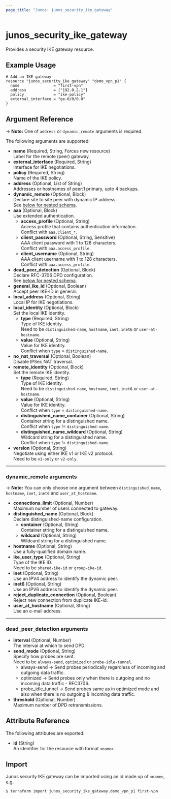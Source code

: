 ```yaml
---
page_title: "Junos: junos_security_ike_gateway"
---
```


# junos_security_ike_gateway

Provides a security IKE gateway resource.

## Example Usage

```hcl
# Add an IKE gateway
resource "junos_security_ike_gateway" "demo_vpn_p1" {
  name               = "first-vpn"
  address            = ["192.0.2.1"]
  policy             = "ike-policy"
  external_interface = "ge-0/0/0.0"
}
```

## Argument Reference

-> **Note:** One of `address` or `dynamic_remote` arguments is required.

The following arguments are supported:

- **name** (Required, String, Forces new resource)  
  Label for the remote (peer) gateway.
- **external_interface** (Required, String)  
  Interface for IKE negotiations.
- **policy** (Required, String)  
  Name of the IKE policy.
- **address** (Optional, List of String)  
  Addresses or hostnames of peer:1 primary, upto 4 backups.  
- **dynamic_remote** (Optional, Block)  
  Declare site to site peer with dynamic IP address.  
  See [below for nested schema](#dynamic_remote-arguments).  
- **aaa** (Optional, Block)  
  Use extended authentication.
  - **access_profile** (Optional, String)  
    Access profile that contains authentication information.  
    Conflict with `aaa.client_*`.
  - **client_password** (Optional, String, Sensitive)  
    AAA client password with 1 to 128 characters.  
    Conflict with `aaa.access_profile`.  
  - **client_username** (Optional, String)  
    AAA client username with 1 to 128 characters.  
    Conflict with `aaa.access_profile`.
- **dead_peer_detection** (Optional, Block)  
  Declare RFC-3706 DPD configuration.  
  See [below for nested schema](#dead_peer_detection-arguments).
- **general_ike_id** (Optional, Boolean)  
  Accept peer IKE-ID in general.
- **local_address** (Optional, String)  
  Local IP for IKE negotiations.
- **local_identity** (Optional, Block)  
  Set the local IKE identity.
  - **type** (Required, String)  
    Type of IKE identity.  
    Need to be `distinguished-name`, `hostname`, `inet`, `inet6` or `user-at-hostname`.
  - **value** (Optional, String)  
    Value for IKE identity.  
    Conflict when `type` = `distinguished-name`.
- **no_nat_traversal** (Optional, Boolean)  
  Disable IPSec NAT traversal.
- **remote_identity** (Optional, Block)  
  Set the remote IKE identity.
  - **type** (Required, String)  
    Type of IKE identity.  
    Need to be `distinguished-name`, `hostname`, `inet`, `inet6` or `user-at-hostname`.
  - **value** (Optional, String)  
    Value for IKE identity.  
    Conflict when `type` = `distinguished-name`.
  - **distinguished_name_container** (Optional, String)  
    Container string for a distinguished name.  
    Conflict when `type` != `distinguished-name`.
  - **distinguished_name_wildcard** (Optional, String)  
    Wildcard string for a distinguished name.  
    Conflict when `type` != `distinguished-name`.
- **version** (Optional, String)  
  Negotiate using either IKE v1 or IKE v2 protocol.  
  Need to be `v1-only` or `v2-only`.

---

### dynamic_remote arguments

-> **Note:** You can only choose one argument between `distinguished_name`, `hostname`, `inet`,
`inet6` and `user_at_hostname`.

- **connections_limit** (Optional, Number)  
  Maximum number of users connected to gateway.
- **distinguished_name** (Optional, Block)  
  Declare distinguished-name configuration.
  - **container** (Optional, String)  
    Container string for a distinguished name.
  - **wildcard** (Optional, String)  
    Wildcard string for a distinguished name.
- **hostname** (Optional, String)  
  Use a fully-qualified domain name.
- **ike_user_type** (Optional, String)  
  Type of the IKE ID.  
  Need to be `shared-ike-id` or `group-ike-id`.
- **inet** (Optional, String)  
  Use an IPV4 address to identify the dynamic peer.
- **inet6** (Optional, String)  
  Use an IPV6 address to identify the dynamic peer.
- **reject_duplicate_connection** (Optional, Boolean)  
  Reject new connection from duplicate IKE-id.
- **user_at_hostname** (Optional, String)  
  Use an e-mail address.

---

### dead_peer_detection arguments

- **interval** (Optional, Number)  
  The interval at which to send DPD.
- **send_mode** (Optional, String)  
  Specify how probes are sent.  
  Need to be `always-send`, `optimized` or `probe-idle-tunnel`.  
  - always-send -> Send probes periodically regardless of incoming and outgoing data traffic.  
  - optimized -> Send probes only when there is outgoing and no incoming data traffic - RFC3706.
  - probe_idle_tunnel -> Send probes same as in optimized mode and also when there is no outgoing
  & incoming data traffic.
- **threshold** (Optional, Number)  
  Maximum number of DPD retransmissions.

## Attribute Reference

The following attributes are exported:

- **id** (String)  
  An identifier for the resource with format `<name>`.

## Import

Junos security IKE gateway can be imported using an id made up of `<name>`, e.g.

```shell
$ terraform import junos_security_ike_gateway.demo_vpn_p1 first-vpn
```
